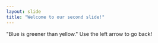 ```yaml
---
layout: slide
title: "Welcome to our second slide!"
---
```

"Blue is greener than yellow."
Use the left arrow to go back!
